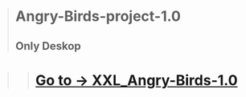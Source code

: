 > # Angry-Birds-project-1.0
> ## Only Deskop

>> # [Go to -> XXL_Angry-Birds-1.0](https://lukaszkolodziejski.github.io/XXL_Angry-Birds-1.0/)

